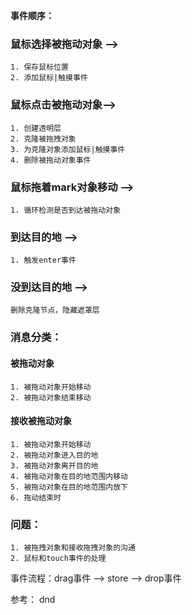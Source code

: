 **事件顺序：**

### 鼠标选择被拖动对象   ——>
    1. 保存鼠标位置
    2. 添加鼠标|触摸事件
### 鼠标点击被拖动对象——>   
    1. 创建透明层
    2. 克隆被拖拽对象
    3. 为克隆对象添加鼠标|触摸事件
    4. 删除被拖动对象事件   
### 鼠标拖着mark对象移动 ——>        
    1. 循环检测是否到达被拖动对象       
### 到达目的地 ——>
    1. 触发enter事件
### 没到达目的地 ——>      
    删除克隆节点，隐藏遮罩层        

### 消息分类：
#### 被拖动对象
    1. 被拖动对象开始移动
    2. 被拖动对象结束移动
#### 接收被拖动对象
    1. 被拖动对象开始移动
    2. 被拖动对象进入目的地
    3. 被拖动对象离开目的地
    4. 被拖动对象在目的地范围内移动
    5. 被拖动对象在目的地范围内放下
    6. 拖动结束时
### 问题：
    
    1. 被拖拽对象和接收拖拽对象的沟通
    2. 鼠标和touch事件的处理

事件流程：drag事件 ——> store ——> drop事件

参考：
    dnd